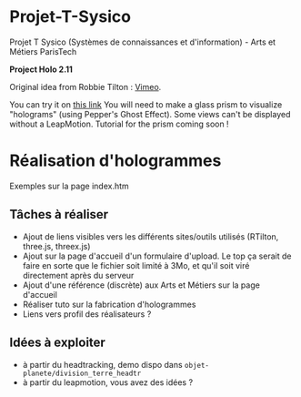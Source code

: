 ﻿# Projet-T-Sysico

Projet T Sysico (Systèmes de connaissances et d'information) - Arts et Métiers ParisTech

**Project Holo 2.11**

Original idea from Robbie Tilton : [Vimeo](http://vimeo.com/59377788).

You can try it on [this link](http://zaloeil.olympe.in/projet-t/)
You will need to make a glass prism to visualize "holograms" (using Pepper's Ghost Effect). Some views can't be displayed without a LeapMotion.
Tutorial for the prism coming soon !


# Réalisation d'hologrammes

Exemples sur la page index.htm


## Tâches à réaliser

* Ajout de liens visibles vers les différents sites/outils utilisés (RTilton, three.js, threex.js)
* Ajout sur la page d'accueil d'un formulaire d'upload. Le top ça serait de faire en sorte que le fichier soit limité à 3Mo, et qu'il soit viré directement après du serveur
* Ajout d'une référence (discrète) aux Arts et Métiers sur la page d'accueil
* Réaliser tuto sur la fabrication d'hologrammes
* Liens vers profil des réalisateurs ?

## Idées à exploiter
* à partir du headtracking, demo dispo dans `objet-planete/division_terre_headtr`
* à partir du leapmotion, vous avez des idées ?